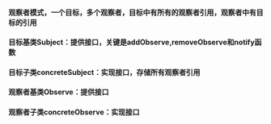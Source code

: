 #### 观察者模式，一个目标，多个观察者，目标中有所有的观察者引用，观察者中有目标的引用
#### 目标基类Subject：提供接口，关键是addObserve,removeObserve和notify函数
#### 目标子类concreteSubject：实现接口，存储所有观察者引用
#### 观察者基类Observe：提供接口
#### 观察者子类concreteObserve：实现接口